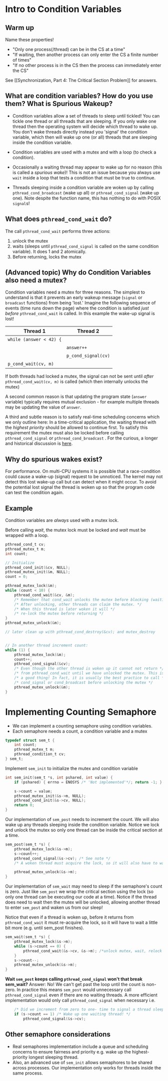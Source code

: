 # Intro to Condition Variables

## Warm up
Name these properties!
* "Only one process(/thread) can be in the CS at a time"
* "If waiting, then another process can only enter the CS a finite number of times" 
* "If no other process is in the CS then the process can immediately enter the CS"

See [[Synchronization, Part 4: The Critical Section Problem]] for answers.

## What are condition variables? How do you use them? What is Spurious Wakeup?

* Condition variables allow a set of threads to sleep until tickled! You can tickle one thread or all threads that are sleeping. If you only wake one thread then the operating system will decide which thread to wake up. You don't wake threads directly instead you 'signal' the condition variable, which then will wake up one (or all) threads that are sleeping inside the condition variable.

* Condition variables are used with a mutex and with a loop (to check a condition).

* Occasionally a waiting thread may appear to wake up for no reason (this is called a _spurious wake_)! This is not an issue because you always use `wait` inside a loop that tests a condition that must be true to continue.

* Threads sleeping inside a condition variable are woken up by calling `pthread_cond_broadcast` (wake up all) or `pthread_cond_signal` (wake up one). Note despite the function name, this has nothing to do with POSIX `signal`s!

## What does `pthread_cond_wait` do?
The call `pthread_cond_wait` performs three actions:
1. unlock the mutex
2. waits (sleeps until `pthread_cond_signal` is called on the same condition variable). It does 1 and 2 atomically.
3. Before returning, locks the mutex

## (Advanced topic) Why do Condition Variables also need a mutex?
Condition variables need a mutex for three reasons. The simplest to understand is that it prevents an early wakeup message (`signal` or `broadcast` functions) from being 'lost.' Imagine the following sequence of events (time runs down the page) where the condition is satisfied _just before_ `pthread_cond_wait` is called. In this example the wake-up signal is lost!

Thread 1                 | Thread 2
-------------------------|---------
`while (answer < 42) {`  | &nbsp;
&nbsp;                   | `answer++`
&nbsp;                   | `p_cond_signal(cv)`
`p_cond_wait(cv, m) `    | &nbsp;

If both threads had locked a mutex, the signal can not be sent until _after_ `pthread_cond_wait(cv, m)` is called (which then internally unlocks the mutex)

A second common reason is that updating the program state (`answer` variable) typically requires mutual exclusion - for example multiple threads may be updating the value of `answer`.

A third and subtle reason is to satisfy real-time scheduling concerns which we only outline here: In a time-critical application, the waiting thread with the _highest priority_ should be allowed to continue first. To satisfy this requirement the mutex must also be locked before calling `pthread_cond_signal` or `pthread_cond_broadcast` . For the curious, a longer and historical discussion is [here](https://groups.google.com/forum/?hl=ky#!msg/comp.programming.threads/wEUgPq541v8/ZByyyS8acqMJ).

## Why do spurious wakes exist?
For performance. On multi-CPU systems it is possible that a race-condition could cause a wake-up (signal) request to be unnoticed. The kernel may not detect this lost wake-up call but can detect when it might occur. To avoid the potential lost signal the thread is woken up so that the program code can test the condition again.

## Example
Condition variables are _always_ used with a mutex lock.

Before calling _wait_, the mutex lock must be locked and _wait_ must be wrapped with a loop.
```C
pthread_cond_t cv;
pthread_mutex_t m;
int count;

// Initialize
pthread_cond_init(&cv, NULL);
pthread_mutex_init(&m, NULL);
count = 0;

pthread_mutex_lock(&m);
while (count < 10) {
    pthread_cond_wait(&cv, &m); 
    /* Remember that cond_wait unlocks the mutex before blocking (waiting)! */
    /* After unlocking, other threads can claim the mutex. */
    /* When this thread is later woken it will */
    /* re-lock the mutex before returning */
}
pthread_mutex_unlock(&m);

// later clean up with pthread_cond_destroy(&cv); and mutex_destroy 


// In another thread increment count:
while (1) {
    pthread_mutex_lock(&m);
    count++;
    pthread_cond_signal(&cv);
    /* Even though the other thread is woken up it cannot not return */
    /* from pthread_cond_wait until we have unlocked the mutex. This is */
    /* a good thing! In fact, it is usually the best practice to call */
    /* cond_signal or cond_broadcast before unlocking the mutex */
    pthread_mutex_unlock(&m);
}
```
# Implementing Counting Semaphore
* We can implement a counting semaphore using condition variables.
* Each semaphore needs a count, a condition variable and a mutex
```C
typedef struct sem_t {
    int count; 
    pthread_mutex_t m;
    pthread_condition_t cv;
} sem_t;
```

Implement `sem_init` to initialize the mutex and condition variable
```C
int sem_init(sem_t *s, int pshared, int value) {
    if (pshared) { errno = ENOSYS /* 'Not implemented'*/; return -1; }

    s->count = value;
    pthread_mutex_init(&s->m, NULL);
    pthread_cond_init(&s->cv, NULL);
    return 0;
}
```

Our implementation of `sem_post` needs to increment the count.
We will also wake up any threads sleeping inside the condition variable.
Notice we lock and unlock the mutex so only one thread can be inside the critical section at a time.
```C
sem_post(sem_t *s) {
    pthread_mutex_lock(&s->m);
    s->count++;
    pthread_cond_signal(&s->cv); /* See note */
    /* A woken thread must acquire the lock, so it will also have to wait until we call unlock */

    pthread_mutex_unlock(&s->m);
}
```
Our implementation of `sem_wait` may need to sleep if the semaphore's count is zero.
Just like `sem_post` we wrap the critical section using the lock (so only one thread can be executing our code at a time). Notice if the thread does need to wait then the mutex will be unlocked, allowing another thread to enter `sem_post` and waken us from our sleep!

Notice that even if a thread is woken up, before it returns from  `pthread_cond_wait` it must re-acquire the lock, so it will have to wait a little bit more (e.g. until sem_post finishes). 
```C
sem_wait(sem_t *s) {
    pthread_mutex_lock(&s->m);
    while (s->count == 0) {
        pthread_cond_wait(&s->cv, &s->m); /*unlock mutex, wait, relock mutex */
    }
    s->count--;
    pthread_mutex_unlock(&s->m);
}
```
**Wait `sem_post` keeps calling `pthread_cond_signal` won't that break sem_wait?**
Answer: No! We can't get past the loop until the count is non-zero. In practice this means `sem_post` would unnecessary call `pthread_cond_signal` even if there are no waiting threads. A more efficient implementation would only call `pthread_cond_signal` when necessary i.e.
```C
    /* Did we increment from zero to one- time to signal a thread sleeping inside sem_post */
    if (s->count == 1) /* Wake up one waiting thread! */
        pthread_cond_signal(&s->cv);
``` 

## Other semaphore considerations
* Real semaphores implementation include a queue and scheduling concerns to ensure fairness and priority e.g. wake up the highest-priority longest sleeping thread.
* Also, an advanced use of `sem_init` allows semaphores to be shared across processes. Our implementation only works for threads inside the same process.
